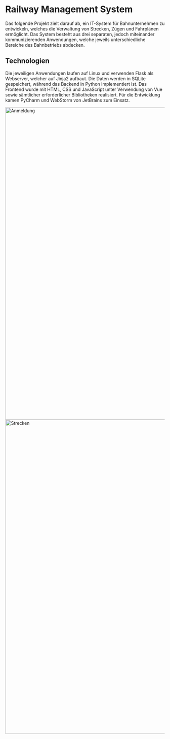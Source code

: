 # Railway Management System

Das folgende Projekt zielt darauf ab, ein IT-System für Bahnunternehmen zu entwickeln, welches die Verwaltung von Strecken, Zügen und Fahrplänen ermöglicht. Das System besteht aus drei separaten, jedoch miteinander kommunizierenden Anwendungen, welche jeweils unterschiedliche Bereiche des Bahnbetriebs abdecken.

## Technologien

Die jeweiligen Anwendungen laufen auf Linux und verwenden Flask als Webserver, welcher auf Jinja2 aufbaut. Die Daten werden in SQLite gespeichert, während das Backend in Python implementiert ist. Das Frontend wurde mit HTML, CSS und JavaScript unter Verwendung von Vue sowie sämtlicher erforderlicher Bibliotheken realisiert. Für die Entwicklung kamen PyCharm und WebStorm von JetBrains zum Einsatz.

<img width="985" alt="Anmeldung" src="https://github.com/user-attachments/assets/b00f796f-6b90-4cca-8055-703681ebd574">
<img width="990" alt="Strecken" src="https://github.com/user-attachments/assets/527c543b-8a78-4d51-893b-1175710f05a6">
